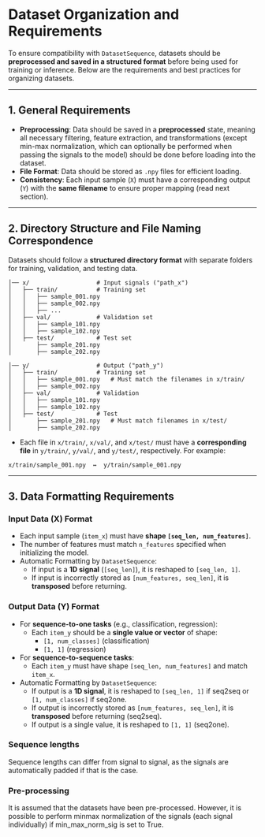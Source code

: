 # Dataset Organization and Requirements

To ensure compatibility with `DatasetSequence`, datasets should be **preprocessed and saved in a structured format** before being used for training or inference. Below are the requirements and best practices for organizing datasets.

---

## **1. General Requirements**

- **Preprocessing**: Data should be saved in a **preprocessed** state, meaning all necessary filtering, feature extraction, and transformations (except min-max normalization, which can optionally be performed when passing the signals to the model) should be done before loading into the dataset.
- **File Format**: Data should be stored as `.npy` files for efficient loading.
- **Consistency**: Each input sample (`X`) must have a corresponding output (`Y`) with the **same filename** to ensure proper mapping (read next section).

---

## **2. Directory Structure and File Naming Correspondence**

Datasets should follow a **structured directory format** with separate folders for training, validation, and testing data.

```
│── x/                   # Input signals ("path_x")
│   ├── train/           # Training set
│   │   ├── sample_001.npy
│   │   ├── sample_002.npy
│   │   ├── ...
│   ├── val/             # Validation set
│   │   ├── sample_101.npy
│   │   ├── sample_102.npy
│   ├── test/            # Test set
│       ├── sample_201.npy
│       ├── sample_202.npy

│── y/                   # Output ("path_y")
│   ├── train/           # Training set
│   │   ├── sample_001.npy   # Must match the filenames in x/train/
│   │   ├── sample_002.npy
│   ├── val/             # Validation 
│   │   ├── sample_101.npy
│   │   ├── sample_102.npy
│   ├── test/            # Test 
│       ├── sample_201.npy   # Must match filenames in x/test/
│       ├── sample_202.npy

```

- Each file in `x/train/`, `x/val/`, and `x/test/` must have a **corresponding file** in `y/train/`, `y/val/`, and `y/test/`, respectively. For example:

```
x/train/sample_001.npy  ↔  y/train/sample_001.npy
```

---

## **3. Data Formatting Requirements**

### **Input Data (X) Format**

- Each input sample (`item_x`) must have **shape `[seq_len, num_features]`**.
- The number of features must match `n_features` specified when initializing the model.
- Automatic Formatting by `DatasetSequence`:
    - If input is a **1D signal** (`[seq_len]`), it is reshaped to `[seq_len, 1]`.
    - If input is incorrectly stored as `[num_features, seq_len]`, it is **transposed** before returning.

### **Output Data (Y) Format**

- For **sequence-to-one tasks** (e.g., classification, regression):
    - Each `item_y` should be a **single value or vector** of shape:
        - `[1, num_classes]` (classification)
        - `[1, 1]` (regression)
- For **sequence-to-sequence tasks**:
    - Each `item_y` must have shape `[seq_len, num_features]` and match `item_x`.
- Automatic Formatting by `DatasetSequence`:
    - If output is a **1D signal**, it is reshaped to `[seq_len, 1]` if seq2seq or `[1, num_classes]` if seq2one.
    - If output is incorrectly stored as `[num_features, seq_len]`, it is **transposed** before returning (seq2seq).
    - If output is a single value, it is reshaped to `[1, 1]` (seq2one).

### **Sequence lengths**

Sequence lengths can differ from signal to signal, as the signals are automatically padded if that is the case.

### **Pre-processing**

It is assumed that the datasets have been pre-processed. However, it is possible to perform minmax normalization of the signals (each signal individually) if min_max_norm_sig is set to True.